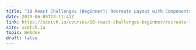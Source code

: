```yaml
---
title: "10 React Challenges (Beginner): Recreate Layout with Components"
date: 2019-06-05T13:11:41Z
link: https://scotch.io/courses/10-react-challenges-beginner/recreate-layout-with-components?utm_medium=RSS&utm_source=hune
site: scotch.io
topic: Webdev
draft: false
---
```

